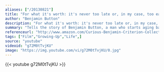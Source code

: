 ```yaml
---
aliases: ["/20130821"]
title: "For what it's worth: it's never too late or, in my case, too early to be whoever you want to be."
author: "Benjamin Button"
description: "For what it's worth: it's never too late or, in my case, too early to be whoever you want to be. - Benjamin Button quotes from GetInspired365.com"
summary: "Tells the story of Benjamin Button, a man who starts aging backwards with bizarre consequences."
referenceurl: "http://www.amazon.com/Curious-Benjamin-Criterion-Collection-Blu-ray/dp/B001U0HBQ0/ref=sr_1_3?ie=UTF8&qid=1377070644&sr=8-3&keywords=curious+case+of+benjamin+button"
tags: ["Film","Growing-Up","Life",]
source: "youtube"
videoid: "g72M0tTvjKU"
image: "https://img.youtube.com/vi/g72M0tTvjKU/0.jpg"
---
```


{{< youtube g72M0tTvjKU >}}
